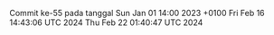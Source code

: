 Commit ke-55 pada tanggal Sun Jan 01 14:00 2023 +0100
Fri Feb 16 14:43:06 UTC 2024
Thu Feb 22 01:40:47 UTC 2024
